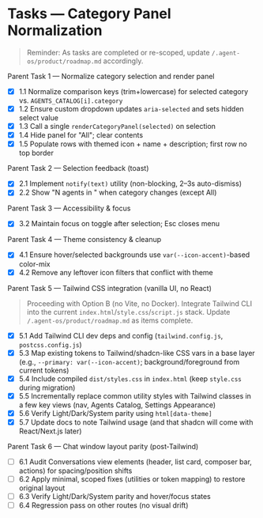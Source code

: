 # Tasks — Category Panel Normalization

> Reminder: As tasks are completed or re-scoped, update `/.agent-os/product/roadmap.md` accordingly.

Parent Task 1 — Normalize category selection and render panel

- [x] 1.1 Normalize comparison keys (trim+lowercase) for selected category vs. `AGENTS_CATALOG[i].category`
- [x] 1.2 Ensure custom dropdown updates `aria-selected` and sets hidden select value
- [x] 1.3 Call a single `renderCategoryPanel(selected)` on selection
- [x] 1.4 Hide panel for "All"; clear contents
- [x] 1.5 Populate rows with themed icon + name + description; first row no top border

Parent Task 2 — Selection feedback (toast)

- [x] 2.1 Implement `notify(text)` utility (non-blocking, 2–3s auto-dismiss)
- [x] 2.2 Show "N agents in <Category>" when category changes (except All)

Parent Task 3 — Accessibility & focus

- [x] 3.2 Maintain focus on toggle after selection; Esc closes menu

Parent Task 4 — Theme consistency & cleanup

- [x] 4.1 Ensure hover/selected backgrounds use `var(--icon-accent)`-based color-mix
- [x] 4.2 Remove any leftover icon filters that conflict with theme

Parent Task 5 — Tailwind CSS integration (vanilla UI, no React)

> Proceeding with Option B (no Vite, no Docker). Integrate Tailwind CLI into the current `index.html`/`style.css`/`script.js` stack. Update `/.agent-os/product/roadmap.md` as items complete.

- [x] 5.1 Add Tailwind CLI dev deps and config (`tailwind.config.js`, `postcss.config.js`)
- [x] 5.3 Map existing tokens to Tailwind/shadcn-like CSS vars in a base layer (e.g., `--primary: var(--icon-accent)`; background/foreground from current tokens)
- [x] 5.4 Include compiled `dist/styles.css` in `index.html` (keep `style.css` during migration)
- [x] 5.5 Incrementally replace common utility styles with Tailwind classes in a few key views (nav, Agents Catalog, Settings Appearance)
- [x] 5.6 Verify Light/Dark/System parity using `html[data-theme]`
- [x] 5.7 Update docs to note Tailwind usage (and that shadcn will come with React/Next.js later)

Parent Task 6 — Chat window layout parity (post‑Tailwind)

- [ ] 6.1 Audit Conversations view elements (header, list card, composer bar, actions) for spacing/position shifts
- [ ] 6.2 Apply minimal, scoped fixes (utilities or token mapping) to restore original layout
- [ ] 6.3 Verify Light/Dark/System parity and hover/focus states
- [ ] 6.4 Regression pass on other routes (no visual drift)
